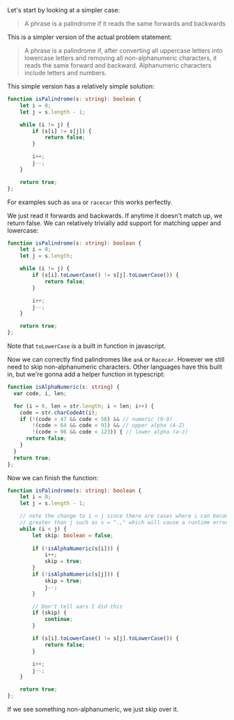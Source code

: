 Let's start by looking at a simpler case:

> A phrase is a palindrome if it reads the same forwards and backwards

This is a simpler version of the actual problem statement:

> A phrase is a palindrome if, after converting all uppercase letters into lowercase letters and removing all non-alphanumeric characters, it reads the same forward and backward. Alphanumeric characters include letters and numbers.

This simple version has a relatively simple solution:

```ts
function isPalindrome(s: string): boolean {
    let i = 0;
    let j = s.length - 1;

    while (i != j) {
        if (s[i] != s[j]) {
            return false;
        }

        i++;
        j--;
    }

    return true;
};
```

For examples such as `ana` or `racecar` this works perfectly. 

We just read it forwards and backwards. If anytime it doesn't match up, we return false. We can relatively trivially add support for matching upper and lowercase:

```ts
function isPalindrome(s: string): boolean {
    let i = 0;
    let j = s.length;

    while (i != j) {
        if (s[i].toLowerCase() != s[j].toLowerCase()) {
            return false;
        }

        i++;
        j--;
    }

    return true;
};
```

Note that `toLowerCase` is a built in function in javascript.


Now we can correctly find palindromes like `anA` or `Racecar`. However we still need to skip non-alphanumeric characters. Other languages have this built in, but we're gonna add a helper function in typescript:

```ts
function isAlphaNumeric(s: string) {
  var code, i, len;

  for (i = 0, len = str.length; i < len; i++) {
    code = str.charCodeAt(i);
    if (!(code > 47 && code < 58) && // numeric (0-9)
        !(code > 64 && code < 91) && // upper alpha (A-Z)
        !(code > 96 && code < 123)) { // lower alpha (a-z)
      return false;
    }
  }
  return true;
};
```


Now we can finish the function:
```ts
function isPalindrome(s: string): boolean {
    let i = 0;
    let j = s.length - 1;

    // note the change to i < j since there are cases where i can become
    // greater than j such as s = ".," which will cause a runtime error
    while (i < j) {
        let skip: boolean = false;
        
        if (!isAlphaNumeric(s[i])) {
            i++;
            skip = true;
        }   
        if (!isAlphaNumeric(s[j])) {
            skip = true;
            j--;
        }

        // Don't tell aars I did this
        if (skip) {
            continue;
        }

        if (s[i].toLowerCase() != s[j].toLowerCase()) {
            return false;
        }

        i++;
        j--;
    }

    return true;
};
```

If we see something non-alphanumeric, we just skip over it. 
